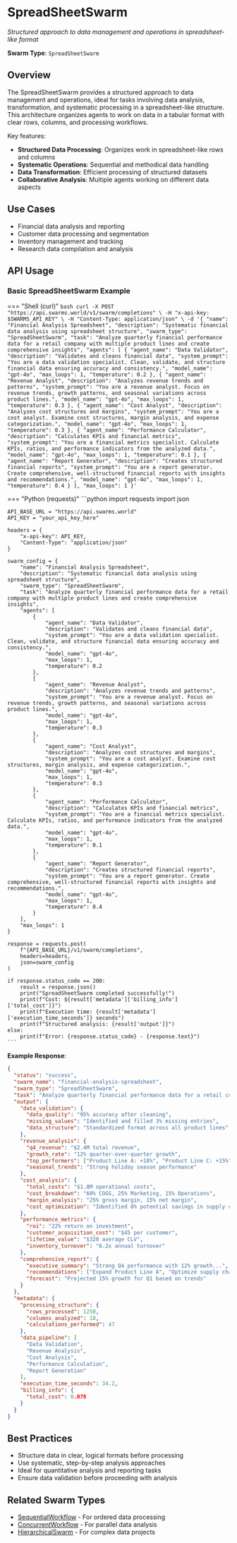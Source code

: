 # SpreadSheetSwarm

*Structured approach to data management and operations in spreadsheet-like format*

**Swarm Type**: `SpreadSheetSwarm`

## Overview

The SpreadSheetSwarm provides a structured approach to data management and operations, ideal for tasks involving data analysis, transformation, and systematic processing in a spreadsheet-like structure. This architecture organizes agents to work on data in a tabular format with clear rows, columns, and processing workflows.

Key features:
- **Structured Data Processing**: Organizes work in spreadsheet-like rows and columns
- **Systematic Operations**: Sequential and methodical data handling
- **Data Transformation**: Efficient processing of structured datasets
- **Collaborative Analysis**: Multiple agents working on different data aspects

## Use Cases

- Financial data analysis and reporting
- Customer data processing and segmentation
- Inventory management and tracking
- Research data compilation and analysis

## API Usage

### Basic SpreadSheetSwarm Example

=== "Shell (curl)"
    ```bash
    curl -X POST "https://api.swarms.world/v1/swarm/completions" \
      -H "x-api-key: $SWARMS_API_KEY" \
      -H "Content-Type: application/json" \
      -d '{
        "name": "Financial Analysis Spreadsheet",
        "description": "Systematic financial data analysis using spreadsheet structure",
        "swarm_type": "SpreadSheetSwarm",
        "task": "Analyze quarterly financial performance data for a retail company with multiple product lines and create comprehensive insights",
        "agents": [
          {
            "agent_name": "Data Validator",
            "description": "Validates and cleans financial data",
            "system_prompt": "You are a data validation specialist. Clean, validate, and structure financial data ensuring accuracy and consistency.",
            "model_name": "gpt-4o",
            "max_loops": 1,
            "temperature": 0.2
          },
          {
            "agent_name": "Revenue Analyst",
            "description": "Analyzes revenue trends and patterns",
            "system_prompt": "You are a revenue analyst. Focus on revenue trends, growth patterns, and seasonal variations across product lines.",
            "model_name": "gpt-4o",
            "max_loops": 1,
            "temperature": 0.3
          },
          {
            "agent_name": "Cost Analyst",
            "description": "Analyzes cost structures and margins",
            "system_prompt": "You are a cost analyst. Examine cost structures, margin analysis, and expense categorization.",
            "model_name": "gpt-4o",
            "max_loops": 1,
            "temperature": 0.3
          },
          {
            "agent_name": "Performance Calculator",
            "description": "Calculates KPIs and financial metrics",
            "system_prompt": "You are a financial metrics specialist. Calculate KPIs, ratios, and performance indicators from the analyzed data.",
            "model_name": "gpt-4o",
            "max_loops": 1,
            "temperature": 0.1
          },
          {
            "agent_name": "Report Generator",
            "description": "Creates structured financial reports",
            "system_prompt": "You are a report generator. Create comprehensive, well-structured financial reports with insights and recommendations.",
            "model_name": "gpt-4o",
            "max_loops": 1,
            "temperature": 0.4
          }
        ],
        "max_loops": 1
      }'
    ```

=== "Python (requests)"
    ```python
    import requests
    import json

    API_BASE_URL = "https://api.swarms.world"
    API_KEY = "your_api_key_here"
    
    headers = {
        "x-api-key": API_KEY,
        "Content-Type": "application/json"
    }
    
    swarm_config = {
        "name": "Financial Analysis Spreadsheet",
        "description": "Systematic financial data analysis using spreadsheet structure",
        "swarm_type": "SpreadSheetSwarm",
        "task": "Analyze quarterly financial performance data for a retail company with multiple product lines and create comprehensive insights",
        "agents": [
            {
                "agent_name": "Data Validator",
                "description": "Validates and cleans financial data",
                "system_prompt": "You are a data validation specialist. Clean, validate, and structure financial data ensuring accuracy and consistency.",
                "model_name": "gpt-4o",
                "max_loops": 1,
                "temperature": 0.2
            },
            {
                "agent_name": "Revenue Analyst",
                "description": "Analyzes revenue trends and patterns",
                "system_prompt": "You are a revenue analyst. Focus on revenue trends, growth patterns, and seasonal variations across product lines.",
                "model_name": "gpt-4o",
                "max_loops": 1,
                "temperature": 0.3
            },
            {
                "agent_name": "Cost Analyst",
                "description": "Analyzes cost structures and margins",
                "system_prompt": "You are a cost analyst. Examine cost structures, margin analysis, and expense categorization.",
                "model_name": "gpt-4o",
                "max_loops": 1,
                "temperature": 0.3
            },
            {
                "agent_name": "Performance Calculator",
                "description": "Calculates KPIs and financial metrics",
                "system_prompt": "You are a financial metrics specialist. Calculate KPIs, ratios, and performance indicators from the analyzed data.",
                "model_name": "gpt-4o",
                "max_loops": 1,
                "temperature": 0.1
            },
            {
                "agent_name": "Report Generator",
                "description": "Creates structured financial reports",
                "system_prompt": "You are a report generator. Create comprehensive, well-structured financial reports with insights and recommendations.",
                "model_name": "gpt-4o",
                "max_loops": 1,
                "temperature": 0.4
            }
        ],
        "max_loops": 1
    }
    
    response = requests.post(
        f"{API_BASE_URL}/v1/swarm/completions",
        headers=headers,
        json=swarm_config
    )
    
    if response.status_code == 200:
        result = response.json()
        print("SpreadSheetSwarm completed successfully!")
        print(f"Cost: ${result['metadata']['billing_info']['total_cost']}")
        print(f"Execution time: {result['metadata']['execution_time_seconds']} seconds")
        print(f"Structured analysis: {result['output']}")
    else:
        print(f"Error: {response.status_code} - {response.text}")
    ```

**Example Response**:
```json
{
  "status": "success",
  "swarm_name": "financial-analysis-spreadsheet",
  "swarm_type": "SpreadSheetSwarm",
  "task": "Analyze quarterly financial performance data for a retail company with multiple product lines and create comprehensive insights",
  "output": {
    "data_validation": {
      "data_quality": "95% accuracy after cleaning",
      "missing_values": "Identified and filled 3% missing entries",
      "data_structure": "Standardized format across all product lines"
    },
    "revenue_analysis": {
      "q4_revenue": "$2.4M total revenue",
      "growth_rate": "12% quarter-over-quarter growth",
      "top_performers": ["Product Line A: +18%", "Product Line C: +15%"],
      "seasonal_trends": "Strong holiday season performance"
    },
    "cost_analysis": {
      "total_costs": "$1.8M operational costs",
      "cost_breakdown": "60% COGS, 25% Marketing, 15% Operations",
      "margin_analysis": "25% gross margin, 15% net margin",
      "cost_optimization": "Identified 8% potential savings in supply chain"
    },
    "performance_metrics": {
      "roi": "22% return on investment",
      "customer_acquisition_cost": "$45 per customer",
      "lifetime_value": "$320 average CLV",
      "inventory_turnover": "6.2x annual turnover"
    },
    "comprehensive_report": {
      "executive_summary": "Strong Q4 performance with 12% growth...",
      "recommendations": ["Expand Product Line A", "Optimize supply chain", "Increase marketing for underperformers"],
      "forecast": "Projected 15% growth for Q1 based on trends"
    }
  },
  "metadata": {
    "processing_structure": {
      "rows_processed": 1250,
      "columns_analyzed": 18,
      "calculations_performed": 47
    },
    "data_pipeline": [
      "Data Validation",
      "Revenue Analysis", 
      "Cost Analysis",
      "Performance Calculation",
      "Report Generation"
    ],
    "execution_time_seconds": 34.2,
    "billing_info": {
      "total_cost": 0.078
    }
  }
}
```

## Best Practices

- Structure data in clear, logical formats before processing
- Use systematic, step-by-step analysis approaches
- Ideal for quantitative analysis and reporting tasks
- Ensure data validation before proceeding with analysis

## Related Swarm Types

- [SequentialWorkflow](sequential_workflow.md) - For ordered data processing
- [ConcurrentWorkflow](concurrent_workflow.md) - For parallel data analysis
- [HierarchicalSwarm](hierarchical_swarm.md) - For complex data projects